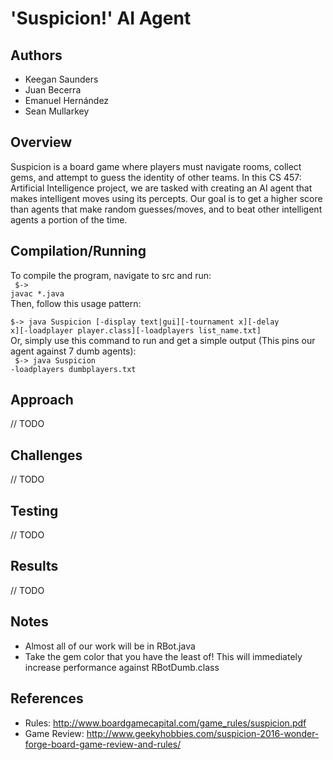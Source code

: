 # 'Suspicion!' AI Agent

## Authors
- Keegan Saunders
- Juan Becerra
- Emanuel Hernández
- Sean Mullarkey

## Overview
Suspicion is a board game where players must navigate rooms, collect gems, and attempt to guess the identity of other teams. In this 
CS 457: Artificial Intelligence project, we are tasked with creating an AI agent that makes intelligent moves using its percepts. Our 
goal is to get a higher score than agents that make random guesses/moves, and to beat other intelligent agents a portion of the time.

## Compilation/Running
To compile the program, navigate to src and run:
<br>
<code>
$-> javac *.java
</code>
<br>
Then, follow this usage pattern:
<br>
<code>
$-> java Suspicion [-display text|gui][-tournament x][-delay x][-loadplayer player.class][-loadplayers list_name.txt]
</code>
<br>
Or, simply use this command to run and get a simple output (This pins our agent against 7 dumb agents):
<br>
<code>
$-> java Suspicion -loadplayers dumbplayers.txt
</code>
<br>

## Approach
// TODO

## Challenges
// TODO

## Testing
// TODO

## Results
// TODO

## Notes
- Almost all of our work will be in RBot.java
- Take the gem color that you have the least of! This will immediately increase performance against RBotDumb.class

## References
- Rules: http://www.boardgamecapital.com/game_rules/suspicion.pdf
- Game Review: http://www.geekyhobbies.com/suspicion-2016-wonder-forge-board-game-review-and-rules/
